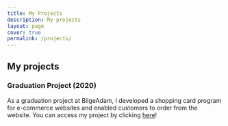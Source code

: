 ```yaml
---
title: My Projects
description: My projects
layout: page
cover: true
permalink: /projects/
---
```



## My projects

### Graduation Project (2020)
As a graduation project at BilgeAdam, I developed a shopping card program for e-commerce websites and enabled
customers to order from the website. You can access my project by clicking [here](https://github.com/omerbayrakli/graduationProject)!
